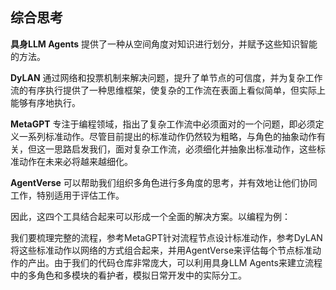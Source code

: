 ## 综合思考

**具身LLM Agents** 提供了一种从空间角度对知识进行划分，并赋予这些知识智能的方法。

**DyLAN** 通过网络和投票机制来解决问题，提升了单节点的可信度，并为复杂工作流的有序执行提供了一种思维框架，使复杂的工作流在表面上看似简单，但实际上能够有序地执行。

**MetaGPT** 专注于编程领域，指出了复杂工作流中必须面对的一个问题，即必须定义一系列标准动作。尽管目前提出的标准动作仍然较为粗略，与角色的抽象动作有关，但这一思路启发我们，面对复杂工作流，必须细化并抽象出标准动作，这些标准动作在未来必将越来越细化。

**AgentVerse** 可以帮助我们组织多角色进行多角度的思考，并有效地让他们协同工作，特别适用于评估工作。

因此，这四个工具结合起来可以形成一个全面的解决方案。以编程为例：

我们要梳理完整的流程，参考MetaGPT针对流程节点设计标准动作，参考DyLAN将这些标准动作以网络的方式组合起来，并用AgentVerse来评估每个节点标准动作的产出。由于我们的代码仓库非常庞大，可以利用具身LLM Agents来建立流程中的多角色和多模块的看护者，模拟日常开发中的实际分工。